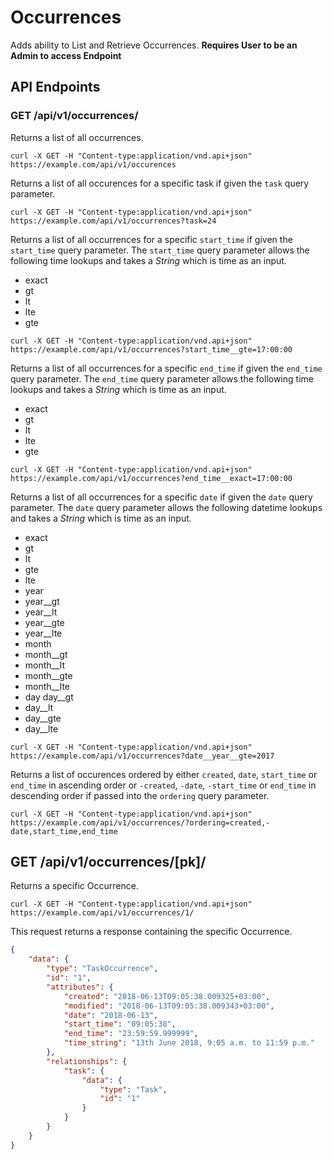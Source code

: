 # Occurrences

Adds ability to List and Retrieve Occurrences. **Requires User to be an Admin to access Endpoint**

## API Endpoints

### GET /api/v1/occurrences/

Returns a list of all occurrences.

```console
curl -X GET -H "Content-type:application/vnd.api+json" https://example.com/api/v1/occurences
```

Returns a list of all occurences for a specific task if given the `task` query parameter.

```console
curl -X GET -H "Content-type:application/vnd.api+json" https://example.com/api/v1/occurrences?task=24
```

Returns a list of all occurrences for a specific `start_time` if given the `start_time` query parameter. The `start_time` query parameter allows the following time lookups and takes a *String* which is time as an input.

- exact
- gt
- lt
- lte
- gte

```console
curl -X GET -H "Content-type:application/vnd.api+json" https://example.com/api/v1/occurrences?start_time__gte=17:00:00
```

Returns a list of all occurrences for a specific `end_time` if given the `end_time` query parameter. The `end_time` query parameter allows the following time lookups and takes a *String* which is time as an input.

- exact
- gt
- lt
- lte
- gte

```console
curl -X GET -H "Content-type:application/vnd.api+json" https://example.com/api/v1/occurrences?end_time__exact=17:00:00
```

Returns a list of all occurrences for a specific `date` if given the `date` query parameter. The `date` query parameter allows the following datetime lookups and takes a *String* which is time as an input.

- exact
- gt
- lt
- gte
- lte
- year
- year__gt
- year__lt
- year__gte
- year__lte
- month
- month__gt
- month__lt
- month__gte
- month__lte
- day day__gt
- day__lt
- day__gte
- day__lte

```console
curl -X GET -H "Content-type:application/vnd.api+json" https://example.com/api/v1/occurrences?date__year__gte=2017
```

Returns a list of occurences ordered by either `created`, `date`, `start_time` or `end_time` in ascending order or `-created`, `-date`, `-start_time` or `end_time` in descending order if passed into the `ordering` query parameter.

```console
curl -X GET -H "Content-type:application/vnd.api+json" https://example.com/api/v1/occurrences/?ordering=created,-date,start_time,end_time
```

## GET /api/v1/occurrences/[pk]/

Returns a specific Occurrence.

```console
curl -X GET -H "Content-type:application/vnd.api+json" https://example.com/api/v1/occurrences/1/
```

This request returns a response containing the specific Occurrence.

```json
{
    "data": {
        "type": "TaskOccurrence",
        "id": "1",
        "attributes": {
            "created": "2018-06-13T09:05:38.009325+03:00",
            "modified": "2018-06-13T09:05:38.009343+03:00",
            "date": "2018-06-13",
            "start_time": "09:05:38",
            "end_time": "23:59:59.999999",
            "time_string": "13th June 2018, 9:05 a.m. to 11:59 p.m."
        },
        "relationships": {
            "task": {
                "data": {
                    "type": "Task",
                    "id": "1"
                }
            }
        }
    }
}
```

